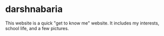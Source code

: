 # darshnabaria
This website is a quick "get to know me" website. It includes my interests, school life, and a few pictures. 
